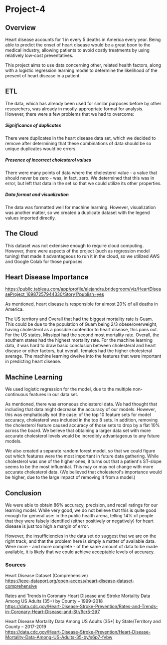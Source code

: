# Project-4

## Overview

Heart disease accounts for 1 in every 5 deaths in America every year. Being able to predict the onset of heart disease would be a great boon to the medical industry, allowing patients to avoid costly treatments by using relatively low-cost preventatives.

This project aims to use data concerning other, related health factors, along with a logistic regression learning model to determine the likelihood of the present of heart disease in a patient.

## ETL

The data, which has already been used for similar purposes before by other researchers, was already in mostly-appropriate format for analysis. However, there were a few problems that we had to overcome:

##### Significance of duplicates

There were duplicates in the heart disease data set, which we decided to remove after determining that these combinations of data should be so unique duplicates would be errors.

##### Presence of incorrect cholesterol values

There were many points of data where the cholesterol value - a value that should never be zero - was, in fact, zero. We determined that this was in error, but left that data in the set so that we could utilize its other properties.

##### Data format and visualization

The data was formatted well for machine learning. However, visualization was another matter, so we created a duplicate dataset with the legend values imported directly.

## The Cloud

This dataset was not extensive enough to require cloud computing. However, there were aspects of the project (such as regression model tuning) that made it advantageous to run it in the cloud, so we utilized AWS and Google Colab for those purposes.

## Heart Disease Importance

https://public.tableau.com/app/profile/alejandra.bridegroom/viz/HeartDiseaseProject_16987257944330/Story1?publish=yes

As mentioned, heart disease is responsible for almost 20% of all deaths in America.

The US territory and Overall that had the biggest mortality rate is Guam.  This could be due to the population of Guam being 2/3 obese/overweight, having cholesterol as a possible contendor to heart disease, this pans out.  For the US states, Missippi had the second most mortality rate.  Overall, the southern states had the highest mortality rate.  For the machine learning data, it was hard to draw basic conclusion between cholesteral and heart disease or other factors, but overall, females had the higher cholesteral average.  The machine learning dwelve into the features that were important in predicting heart disease.

## Machine Learning

We used logistic regression for the model, due to the multiple non-continuous features in our data set.

As mentioned, there was erroneous cholesterol data. We had thought that including that data might decrease the accuracy of our models. However, this was emphatically not the case: of the top 10 feature sets for model accuracy, cholesterol was included in the top 8 sets. In addition, removing the cholesterol feature caused accuracy of those sets to drop by a flat 10% across the board. We believe that obtaining a larger data set with more accurate cholesterol levels would be incredibly advantageous to any future models.

We also created a separate random forest model, so that we could figure out which features were the most important in future data gathering. While cholesterol was one of the higher ones, it turns out that a patient's ST-slope seems to be the most influential. This may or may not change with more accurate cholesterol data. (We believed that cholesterol's importance would be higher, due to the large impact of removing it from a model.)

## Conclusion

We were able to obtain 86% accuracy, precision, and recall ratings for our learning model. While very good, we do not believe that this is quite good enough for general use: in the public health arena, telling 14% of people that they were falsely identified (either positively or negatively) for heart disease is just too high a margin of error.

However, the insufficiencies in the data set do suggest that we are on the right track, and that the problem here is simply a matter of available data. Were more - and more complete - of the same amount of data to be made available, it is likely that we could achieve acceptable levels of accuracy.


### Sources

Heart Disease Dataset (Comprehensive)\
https://ieee-dataport.org/open-access/heart-disease-dataset-comprehensive

Rates and Trends in Coronary Heart Disease and Stroke Mortality Data Among US Adults (35+) by County – 1999-2018\
https://data.cdc.gov/Heart-Disease-Stroke-Prevention/Rates-and-Trends-in-Coronary-Heart-Disease-and-Str/9cr5-2tt7

Heart Disease Mortality Data Among US Adults (35+) by State/Territory and County – 2017-2019\
https://data.cdc.gov/Heart-Disease-Stroke-Prevention/Heart-Disease-Mortality-Data-Among-US-Adults-35-by/s6p7-fvbw
